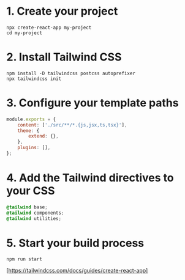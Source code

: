 # 1. Create your project

```shell
npx create-react-app my-project
cd my-project
```

# 2. Install Tailwind CSS

```shell
npm install -D tailwindcss postcss autoprefixer
npx tailwindcss init
```

# 3. Configure your template paths

```javascript
module.exports = {
	content: ['./src/**/*.{js,jsx,ts,tsx}'],
	theme: {
		extend: {},
	},
	plugins: [],
};
```

# 4. Add the Tailwind directives to your CSS

```css
@tailwind base;
@tailwind components;
@tailwind utilities;
```

# 5. Start your build process

```shell
npm run start
```

[https://tailwindcss.com/docs/guides/create-react-app]
